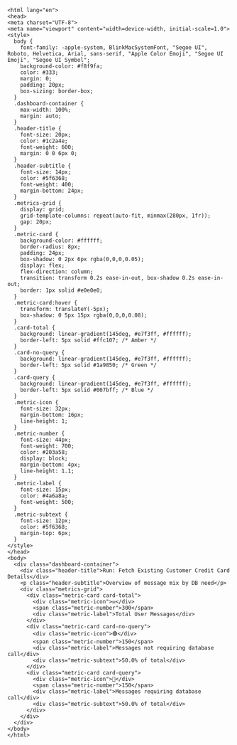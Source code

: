 
    <html lang="en">
    <head>
    <meta charset="UTF-8">
    <meta name="viewport" content="width=device-width, initial-scale=1.0">
    <style>
      body {
        font-family: -apple-system, BlinkMacSystemFont, "Segoe UI", Roboto, Helvetica, Arial, sans-serif, "Apple Color Emoji", "Segoe UI Emoji", "Segoe UI Symbol";
        background-color: #f8f9fa;
        color: #333;
        margin: 0;
        padding: 20px;
        box-sizing: border-box;
      }
      .dashboard-container {
        max-width: 100%;
        margin: auto;
      }
      .header-title {
        font-size: 20px;
        color: #1c2a4e;
        font-weight: 600;
        margin: 0 0 6px 0;
      }
      .header-subtitle {
        font-size: 14px;
        color: #5f6368;
        font-weight: 400;
        margin-bottom: 24px;
      }
      .metrics-grid {
        display: grid;
        grid-template-columns: repeat(auto-fit, minmax(280px, 1fr));
        gap: 20px;
      }
      .metric-card {
        background-color: #ffffff;
        border-radius: 8px;
        padding: 24px;
        box-shadow: 0 2px 6px rgba(0,0,0,0.05);
        display: flex;
        flex-direction: column;
        transition: transform 0.2s ease-in-out, box-shadow 0.2s ease-in-out;
        border: 1px solid #e0e0e0;
      }
      .metric-card:hover {
        transform: translateY(-5px);
        box-shadow: 0 5px 15px rgba(0,0,0,0.08);
      }
      .card-total {
        background: linear-gradient(145deg, #e7f3ff, #ffffff);
        border-left: 5px solid #ffc107; /* Amber */
      }
      .card-no-query {
        background: linear-gradient(145deg, #e7f3ff, #ffffff);
        border-left: 5px solid #1a9850; /* Green */
      }
      .card-query {
        background: linear-gradient(145deg, #e7f3ff, #ffffff);
        border-left: 5px solid #007bff; /* Blue */
      }
      .metric-icon {
        font-size: 32px;
        margin-bottom: 16px;
        line-height: 1;
      }
      .metric-number {
        font-size: 44px;
        font-weight: 700;
        color: #203a58;
        display: block;
        margin-bottom: 4px;
        line-height: 1.1;
      }
      .metric-label {
        font-size: 15px;
        color: #4a6a8a;
        font-weight: 500;
      }
      .metric-subtext {
        font-size: 12px;
        color: #5f6368;
        margin-top: 6px;
      }
    </style>
    </head>
    <body>
      <div class="dashboard-container">
        <div class="header-title">Run: Fetch Existing Customer Credit Card Details</div>
        <p class="header-subtitle">Overview of message mix by DB need</p>
        <div class="metrics-grid">
          <div class="metric-card card-total">
            <div class="metric-icon">✉️</div>
            <span class="metric-number">300</span>
            <div class="metric-label">Total User Messages</div>
          </div>
          <div class="metric-card card-no-query">
            <div class="metric-icon">🟢</div>
            <span class="metric-number">150</span>
            <div class="metric-label">Messages not requiring database call</div>
            <div class="metric-subtext">50.0% of total</div>
          </div>
          <div class="metric-card card-query">
            <div class="metric-icon">📂</div>
            <span class="metric-number">150</span>
            <div class="metric-label">Messages requiring database call</div>
            <div class="metric-subtext">50.0% of total</div>
          </div>
        </div>
      </div>
    </body>
    </html>
    